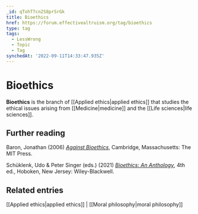```yaml
---
_id: qTohT7cn2S8prSrGk
title: Bioethics
href: https://forum.effectivealtruism.org/tag/bioethics
type: tag
tags:
  - LessWrong
  - Topic
  - Tag
synchedAt: '2022-09-11T14:33:47.935Z'
---
```

# Bioethics

**Bioethics** is the branch of [[Applied ethics|applied ethics]] that studies the ethical issues arising from [[Medicine|medicine]] and the [[Life sciences|life sciences]].

Further reading
---------------

Baron, Jonathan (2006) [*Against Bioethics*](https://en.wikipedia.org/wiki/Special:BookSources/978-0-262-02596-6), Cambridge, Massachusetts: The MIT Press.

Schüklenk, Udo & Peter Singer (eds.) (2021) [*Bioethics: An Anthology*](https://en.wikipedia.org/wiki/Special:BookSources/978-1-119-63515-4), 4th ed., Hoboken, New Jersey: Wiley-Blackwell.

Related entries
---------------

[[Applied ethics|applied ethics]] | [[Moral philosophy|moral philosophy]]